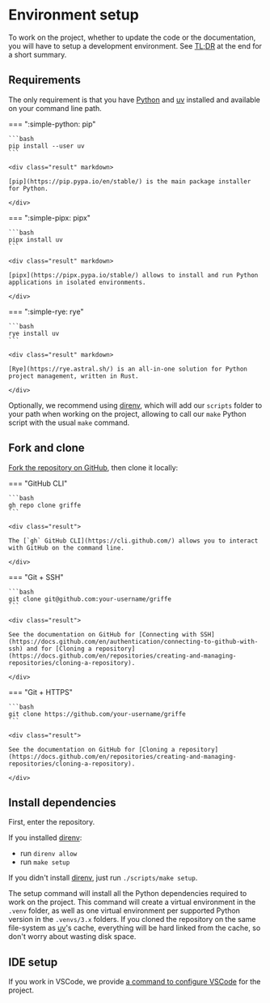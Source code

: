 # Environment setup

To work on the project, whether to update the code or the documentation, you will have to setup a development environment. See [TL;DR](#tldr) at the end for a short summary.

## Requirements

The only requirement is that you have [Python](https://www.python.org/) and [uv](https://github.com/astral-sh/uv) installed and available on your command line path.

=== ":simple-python: pip"

    ```bash
    pip install --user uv
    ```

    <div class="result" markdown>

    [pip](https://pip.pypa.io/en/stable/) is the main package installer for Python.
    
    </div>

=== ":simple-pipx: pipx"

    ```bash
    pipx install uv
    ```

    <div class="result" markdown>

    [pipx](https://pipx.pypa.io/stable/) allows to install and run Python applications in isolated environments.

    </div>

=== ":simple-rye: rye"

    ```bash
    rye install uv
    ```

    <div class="result" markdown>

    [Rye](https://rye.astral.sh/) is an all-in-one solution for Python project management, written in Rust.

    </div>

Optionally, we recommend using [direnv](https://direnv.net/), which will add our `scripts` folder to your path when working on the project, allowing to call our `make` Python script with the usual `make` command.

## Fork and clone

[Fork the repository on GitHub](https://github.com/mkdocstrings/griffe/fork), then clone it locally:

=== "GitHub CLI"

    ```bash
    gh repo clone griffe
    ```

    <div class="result">

    The [`gh` GitHub CLI](https://cli.github.com/) allows you to interact with GitHub on the command line.

    </div>

=== "Git + SSH"

    ```bash
    git clone git@github.com:your-username/griffe
    ```

    <div class="result">

    See the documentation on GitHub for [Connecting with SSH](https://docs.github.com/en/authentication/connecting-to-github-with-ssh) and for [Cloning a repository](https://docs.github.com/en/repositories/creating-and-managing-repositories/cloning-a-repository).

    </div>

=== "Git + HTTPS"

    ```bash
    git clone https://github.com/your-username/griffe
    ```

    <div class="result">

    See the documentation on GitHub for [Cloning a repository](https://docs.github.com/en/repositories/creating-and-managing-repositories/cloning-a-repository).

    </div>

## Install dependencies

First, enter the repository.

If you installed [direnv](https://direnv.net/):

- run `direnv allow`
- run `make setup`

If you didn't install [direnv](https://direnv.net/), just run `./scripts/make setup`.

The setup command will install all the Python dependencies required to work on the project. This command will create a virtual environment in the `.venv` folder, as well as one virtual environment per supported Python version in the `.venvs/3.x` folders. If you cloned the repository on the same file-system as [uv](https://github.com/astral-sh/uv)'s cache, everything will be hard linked from the cache, so don't worry about wasting disk space.

## IDE setup

If you work in VSCode, we provide [a command to configure VSCode](commands.md/#vscode) for the project.
